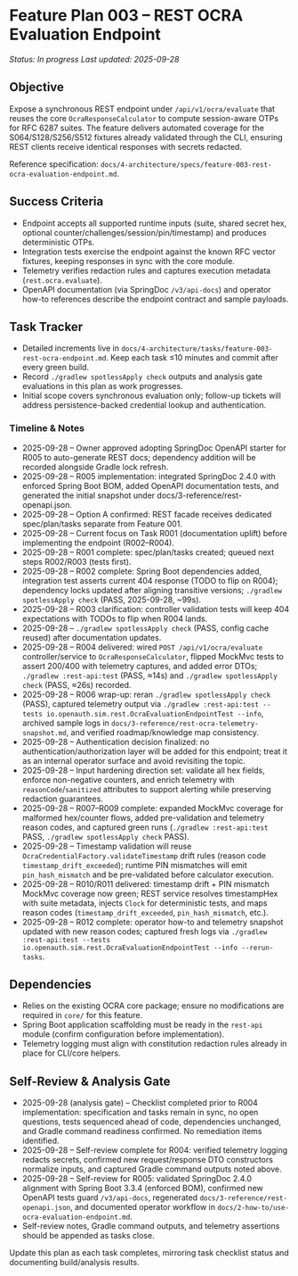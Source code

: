 # Feature Plan 003 – REST OCRA Evaluation Endpoint

_Status: In progress_
_Last updated: 2025-09-28_

## Objective
Expose a synchronous REST endpoint under `/api/v1/ocra/evaluate` that reuses the core `OcraResponseCalculator` to compute session-aware OTPs for RFC 6287 suites. The feature delivers automated coverage for the S064/S128/S256/S512 fixtures already validated through the CLI, ensuring REST clients receive identical responses with secrets redacted.

Reference specification: `docs/4-architecture/specs/feature-003-rest-ocra-evaluation-endpoint.md`.

## Success Criteria
- Endpoint accepts all supported runtime inputs (suite, shared secret hex, optional counter/challenges/session/pin/timestamp) and produces deterministic OTPs.
- Integration tests exercise the endpoint against the known RFC vector fixtures, keeping responses in sync with the core module.
- Telemetry verifies redaction rules and captures execution metadata (`rest.ocra.evaluate`).
- OpenAPI documentation (via SpringDoc `/v3/api-docs`) and operator how-to references describe the endpoint contract and sample payloads.

## Task Tracker
- Detailed increments live in `docs/4-architecture/tasks/feature-003-rest-ocra-endpoint.md`. Keep each task ≤10 minutes and commit after every green build.
- Record `./gradlew spotlessApply check` outputs and analysis gate evaluations in this plan as work progresses.
- Initial scope covers synchronous evaluation only; follow-up tickets will address persistence-backed credential lookup and authentication.

### Timeline & Notes
- 2025-09-28 – Owner approved adopting SpringDoc OpenAPI starter for R005 to auto-generate REST docs; dependency addition will be recorded alongside Gradle lock refresh.
- 2025-09-28 – R005 implementation: integrated SpringDoc 2.4.0 with enforced Spring Boot BOM, added OpenAPI documentation tests, and generated the initial snapshot under docs/3-reference/rest-openapi.json.
- 2025-09-28 – Option A confirmed: REST facade receives dedicated spec/plan/tasks separate from Feature 001.
- 2025-09-28 – Current focus on Task R001 (documentation uplift) before implementing the endpoint (R002–R004).
- 2025-09-28 – R001 complete: spec/plan/tasks created; queued next steps R002/R003 (tests first).
- 2025-09-28 – R002 complete: Spring Boot dependencies added, integration test asserts current 404 response (TODO to flip on R004); dependency locks updated after aligning transitive versions; `./gradlew spotlessApply check` (PASS, 2025-09-28, ~99s).
- 2025-09-28 – R003 clarification: controller validation tests will keep 404 expectations with TODOs to flip when R004 lands.
- 2025-09-28 – `./gradlew spotlessApply check` (PASS, config cache reused) after documentation updates.
- 2025-09-28 – R004 delivered: wired `POST /api/v1/ocra/evaluate` controller/service to `OcraResponseCalculator`, flipped MockMvc tests to assert 200/400 with telemetry captures, and added error DTOs; `./gradlew :rest-api:test` (PASS, ≈14s) and `./gradlew spotlessApply check` (PASS, ≈26s) recorded.
- 2025-09-28 – R006 wrap-up: reran `./gradlew spotlessApply check` (PASS), captured telemetry output via `./gradlew :rest-api:test --tests io.openauth.sim.rest.OcraEvaluationEndpointTest --info`, archived sample logs in `docs/3-reference/rest-ocra-telemetry-snapshot.md`, and verified roadmap/knowledge map consistency.
- 2025-09-28 – Authentication decision finalized: no authentication/authorization layer will be added for this endpoint; treat it as an internal operator surface and avoid revisiting the topic.
- 2025-09-28 – Input hardening direction set: validate all hex fields, enforce non-negative counters, and enrich telemetry with `reasonCode`/`sanitized` attributes to support alerting while preserving redaction guarantees.
- 2025-09-28 – R007–R009 complete: expanded MockMvc coverage for malformed hex/counter flows, added pre-validation and telemetry reason codes, and captured green runs (`./gradlew :rest-api:test` PASS, `./gradlew spotlessApply check` PASS).
- 2025-09-28 – Timestamp validation will reuse `OcraCredentialFactory.validateTimestamp` drift rules (reason code `timestamp_drift_exceeded`); runtime PIN mismatches will emit `pin_hash_mismatch` and be pre-validated before calculator execution.
- 2025-09-28 – R010/R011 delivered: timestamp drift + PIN mismatch MockMvc coverage now green; REST service resolves timestampHex with suite metadata, injects `Clock` for deterministic tests, and maps reason codes (`timestamp_drift_exceeded`, `pin_hash_mismatch`, etc.).
- 2025-09-28 – R012 complete: operator how-to and telemetry snapshot updated with new reason codes; captured fresh logs via `./gradlew :rest-api:test --tests io.openauth.sim.rest.OcraEvaluationEndpointTest --info --rerun-tasks`.

## Dependencies
- Relies on the existing OCRA core package; ensure no modifications are required in `core/` for this feature.
- Spring Boot application scaffolding must be ready in the `rest-api` module (confirm configuration before implementation).
- Telemetry logging must align with constitution redaction rules already in place for CLI/core helpers.

## Self-Review & Analysis Gate
- 2025-09-28 (analysis gate) – Checklist completed prior to R004 implementation: specification and tasks remain in sync, no open questions, tests sequenced ahead of code, dependencies unchanged, and Gradle command readiness confirmed. No remediation items identified.
- 2025-09-28 – Self-review complete for R004: verified telemetry logging redacts secrets, confirmed new request/response DTO constructors normalize inputs, and captured Gradle command outputs noted above.
- 2025-09-28 – Self-review for R005: validated SpringDoc 2.4.0 alignment with Spring Boot 3.3.4 (enforced BOM), confirmed new OpenAPI tests guard `/v3/api-docs`, regenerated `docs/3-reference/rest-openapi.json`, and documented operator workflow in `docs/2-how-to/use-ocra-evaluation-endpoint.md`.
- Self-review notes, Gradle command outputs, and telemetry assertions should be appended as tasks close.

Update this plan as each task completes, mirroring task checklist status and documenting build/analysis results.
